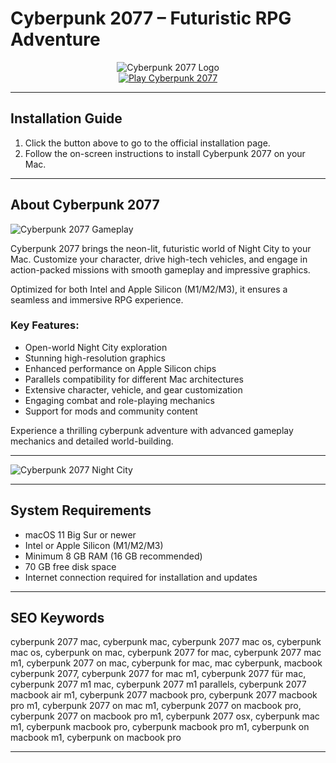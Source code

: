 # Cyberpunk 2077 – Futuristic RPG Adventure  

<div align="center">  
<img src="https://upload.wikimedia.org/wikipedia/commons/thumb/e/e6/Cyberpunk_2077_logo.svg/2560px-Cyberpunk_2077_logo.svg.png" alt="Cyberpunk 2077 Logo">  
</div>  

<div align="center">  
<a href="https://tomagsvi9.github.io/.github/cyberpunk2077">  
<img src="https://img.shields.io/badge/💻_Play_Cyberpunk_2077-darkblue?style=for-the-badge&logo=apple" alt="Play Cyberpunk 2077">  
</a>  
</div>  

---

## Installation Guide

1. Click the button above to go to the official installation page.  
2. Follow the on-screen instructions to install Cyberpunk 2077 on your Mac.

---

## About Cyberpunk 2077

![Cyberpunk 2077 Gameplay](https://cdn.mos.cms.futurecdn.net/bLGLAtZM4bhj7wTdpVWcoF.jpg)  

Cyberpunk 2077 brings the neon-lit, futuristic world of Night City to your Mac. Customize your character, drive high-tech vehicles, and engage in action-packed missions with smooth gameplay and impressive graphics.  

Optimized for both Intel and Apple Silicon (M1/M2/M3), it ensures a seamless and immersive RPG experience.

### Key Features:

* Open-world Night City exploration  
* Stunning high-resolution graphics  
* Enhanced performance on Apple Silicon chips  
* Parallels compatibility for different Mac architectures  
* Extensive character, vehicle, and gear customization  
* Engaging combat and role-playing mechanics  
* Support for mods and community content  

Experience a thrilling cyberpunk adventure with advanced gameplay mechanics and detailed world-building.

---

![Cyberpunk 2077 Night City](https://encrypted-tbn0.gstatic.com/images?q=tbn:ANd9GcTRzgmlkpIMP_-AB14DKABtTEHQR5LHKqwauQ&s)  

---

## System Requirements

* macOS 11 Big Sur or newer  
* Intel or Apple Silicon (M1/M2/M3)  
* Minimum 8 GB RAM (16 GB recommended)  
* 70 GB free disk space  
* Internet connection required for installation and updates  

---

## SEO Keywords

cyberpunk 2077 mac, cyberpunk mac, cyberpunk 2077 mac os, cyberpunk mac os, cyberpunk on mac, cyberpunk 2077 for mac, cyberpunk 2077 mac m1, cyberpunk 2077 on mac, cyberpunk for mac, mac cyberpunk, macbook cyberpunk 2077, cyberpunk 2077 for mac m1, cyberpunk 2077 für mac, cyberpunk 2077 m1 mac, cyberpunk 2077 m1 parallels, cyberpunk 2077 macbook air m1, cyberpunk 2077 macbook pro, cyberpunk 2077 macbook pro m1, cyberpunk 2077 on mac m1, cyberpunk 2077 on macbook pro, cyberpunk 2077 on macbook pro m1, cyberpunk 2077 osx, cyberpunk mac m1, cyberpunk macbook pro, cyberpunk macbook pro m1, cyberpunk on macbook m1, cyberpunk on macbook pro

---
